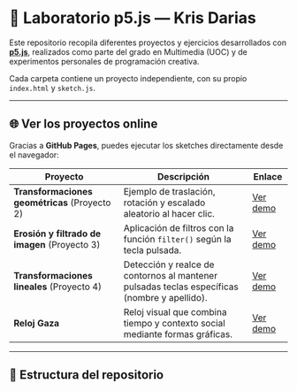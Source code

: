 # 🎨 Laboratorio p5.js — Kris Darias

Este repositorio recopila diferentes proyectos y ejercicios desarrollados con **[p5.js](https://p5js.org/)**, realizados como parte del grado en Multimedia (UOC) y de experimentos personales de programación creativa.

Cada carpeta contiene un proyecto independiente, con su propio `index.html` y `sketch.js`.

---

## 🌐 Ver los proyectos online

Gracias a **GitHub Pages**, puedes ejecutar los sketches directamente desde el navegador:

| Proyecto | Descripción | Enlace |
|-----------|--------------|--------|
| **Transformaciones geométricas** (Proyecto 2) | Ejemplo de traslación, rotación y escalado aleatorio al hacer clic. | [Ver demo](proyecto2/image_IA/EX2) |
| **Erosión y filtrado de imagen** (Proyecto 3) | Aplicación de filtros con la función `filter()` según la tecla pulsada. | [Ver demo](proyecto2/image_IA/EX3) |
| **Transformaciones lineales** (Proyecto 4) | Detección y realce de contornos al mantener pulsadas teclas específicas (nombre y apellido). | [Ver demo](proyecto2/image_IA/EX4) |
| **Reloj Gaza** | Reloj visual que combina tiempo y contexto social mediante formas gráficas. | [Ver demo](reloj) |

---

## 📁 Estructura del repositorio

